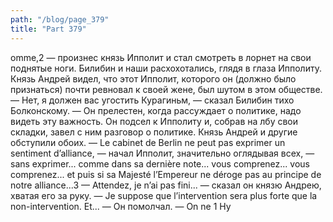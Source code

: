 ```yaml
---
path: "/blog/page_379"
title: "Part 379"
---
```


omme,2 — произнес князь Ипполит и стал смотреть в лорнет на свои поднятые ноги.
Билибин и наши расхохотались, глядя в глаза Ипполиту. Князь Андрей видел, что этот Ипполит, которого он (должно было признаться) почти ревновал к своей жене, был шутом в этом обществе.
— Нет, я должен вас угостить Курагиньм, — сказал Билибин тихо Болконскому. — Он прелестен, когда рассуждает о политике, надо видеть эту важность.
Он подсел к Ипполиту и, собрав на лбу свои складки, завел с ним разговор о политике. Князь Андрей и другие обступили обоих.
— Le cabinet de Berlin ne peut pas exprimer un sentiment d’alliance, — начал Ипполит, значительно оглядывая всех, — sans exprimer... comme dans sa dernière note... vous comprenez... vous comprenez... et puis si sa Majesté l’Empereur ne déroge pas au principe de notre alliance...3
— Attendez, je n’ai pas fini... — сказал он князю Андрею, хватая его за руку. — Je suppose que l’intervention sera plus forte que la non-intervention. Et... — Он помолчал. — On ne 1 Ну
